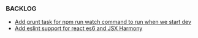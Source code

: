### BACKLOG

- [Add grunt task for npm run watch command to run when we start dev](#BACKLOG:0)
- [Add eslint support for react es6 and JSX Harmony](#BACKLOG:10)
